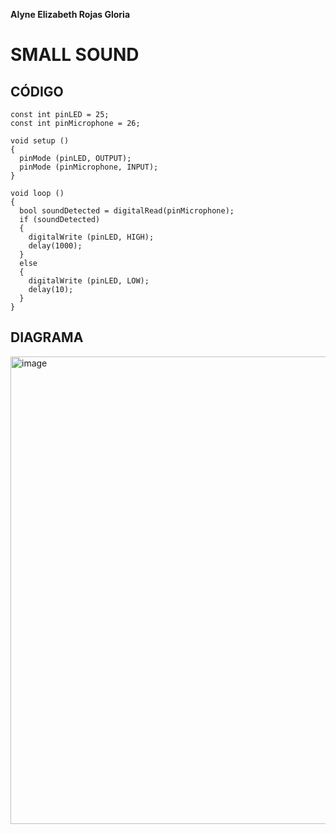 **Alyne Elizabeth Rojas Gloria**

# SMALL SOUND

## CÓDIGO
```
const int pinLED = 25;
const int pinMicrophone = 26;

void setup ()
{
  pinMode (pinLED, OUTPUT);
  pinMode (pinMicrophone, INPUT);
}
 
void loop ()
{
  bool soundDetected = digitalRead(pinMicrophone);
  if (soundDetected)
  {
    digitalWrite (pinLED, HIGH);
    delay(1000);
  }
  else
  {
    digitalWrite (pinLED, LOW);
    delay(10);
  }
}
```
## DIAGRAMA
<img width="748" alt="image" src="https://user-images.githubusercontent.com/99991955/224513721-0d3bab27-b7a8-41ab-a0a2-dc3cdb11fe47.png">

